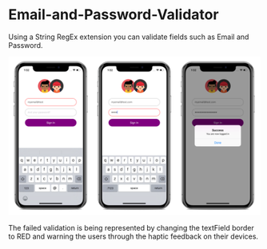 # Email-and-Password-Validator
Using a String RegEx extension you can validate fields such as Email and Password.

![](images/device.png)

The failed validation is being represented by changing the textField border to RED and warning the users through the haptic feedback on their devices.
